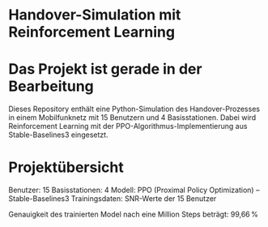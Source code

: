 # Handover-Simulation mit Reinforcement Learning

# Das Projekt ist gerade in der Bearbeitung

Dieses Repository enthält eine Python-Simulation des Handover-Prozesses in einem Mobilfunknetz mit 15 Benutzern und 4 Basisstationen.
Dabei wird Reinforcement Learning mit der PPO-Algorithmus-Implementierung aus Stable-Baselines3 eingesetzt.

# Projektübersicht
Benutzer: 15
Basisstationen: 4
Modell: PPO (Proximal Policy Optimization) – Stable-Baselines3
Trainingsdaten: SNR-Werte der 15 Benutzer

Genauigkeit des trainierten Model nach eine Million Steps beträgt: 99,66 %

